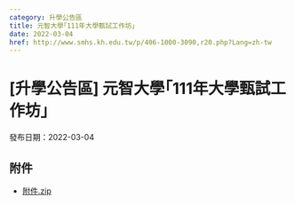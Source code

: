 ```yaml
---
category: 升學公告區
title: 元智大學｢111年大學甄試工作坊｣
date: 2022-03-04
href: http://www.smhs.kh.edu.tw/p/406-1000-3090,r20.php?Lang=zh-tw
---
```


# [升學公告區] 元智大學｢111年大學甄試工作坊｣

發布日期：2022-03-04



## 附件

- [附件.zip](https://www.smhs.kh.edu.tw/app/index.php?Action=downloadfile&file=WVhSMFlXTm9Memd6TDNCMFlWOHlPRFUxWHpJME5EY3lOVjgzT1RFd05TNTZhWEE9&fname=DGGGROTSYWQO41XX50LKSWHGRK30OOLKDGUWTSKK4125MLVWKPROVTPOUSSSPKPO)
